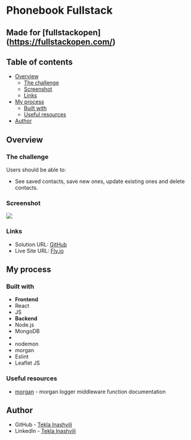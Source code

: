 # Phonebook Fullstack

## Made for [fullstackopen] (https://fullstackopen.com/) 

## Table of contents

- [Overview](#overview)
  - [The challenge](#the-challenge)
  - [Screenshot](#screenshot)
  - [Links](#links)
- [My process](#my-process)
  - [Built with](#built-with)
  - [Useful resources](#useful-resources)
- [Author](#author)

## Overview

### The challenge

Users should be able to:

- See saved contacts, save new ones, update existing ones and delete contacts.


### Screenshot

![](./screenshot.jpg)

### Links

- Solution URL: [GitHub](https://github.com/tekla900/phonebook-fullstack)
- Live Site URL: [Fly.io](https://black-wind-8440.fly.dev/)

## My process

### Built with
- **Frontend**
- React
- JS
- **Backend**
- Node.js
- MongoDB
- 
- nodemon
- morgan
- Eslint
- Leaflet JS

### Useful resources
- [morgan](https://github.com/expressjs/morgan) - morgan logger middleware function documentation 

## Author

- GitHub - [Tekla Inashvili](https://github.com/tekla900)
- LinkedIn - [Tekla Inashvili](https://www.linkedin.com/in/tekla-inashvili-b95594232/)